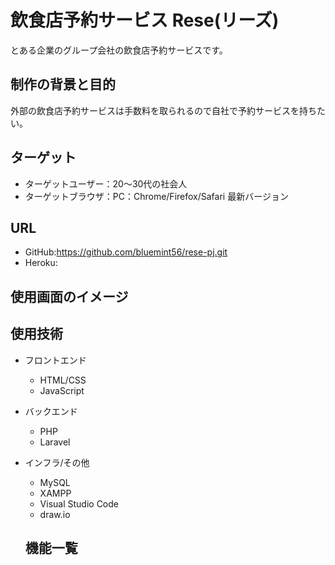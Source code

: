 # 飲食店予約サービス Rese(リーズ)
とある企業のグループ会社の飲食店予約サービスです。

## 制作の背景と目的
外部の飲食店予約サービスは手数料を取られるので自社で予約サービスを持ちたい。

## ターゲット
- ターゲットユーザー：20～30代の社会人
- ターゲットブラウザ：PC：Chrome/Firefox/Safari 最新バージョン

## URL
- GitHub:https://github.com/bluemint56/rese-pj.git
- Heroku:

## 使用画面のイメージ


## 使用技術
- フロントエンド
  - HTML/CSS
  - JavaScript
- バックエンド
  - PHP
  - Laravel
- インフラ/その他
  - MySQL
  - XAMPP
  - Visual Studio Code
  - draw.io
  
  ## 機能一覧
